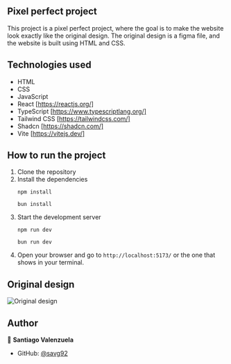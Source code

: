 ## Pixel perfect project

This project is a pixel perfect project, where the goal is to make the website look exactly like the original design. The original design is a figma file, and the website is built using HTML and CSS.

## Technologies used
- HTML
- CSS
- JavaScript
- React [https://reactjs.org/]
- TypeScript [https://www.typescriptlang.org/]
- Tailwind CSS [https://tailwindcss.com/]
- Shadcn [https://shadcn.com/]
- Vite [https://vitejs.dev/]


## How to run the project
1. Clone the repository
2. Install the dependencies
   ```
   npm install
   ```
    ```
   bun install
   ```
4. Start the development server
    ```
   npm run dev
   ```
   ```
   bun run dev
   ```
6. Open your browser and go to `http://localhost:5173/` or the one that shows in your terminal.

<!-- ## Live demo -->

## Original design
![Original design](./src/assets/landing-alternative_2x.png)

## Author
👤 **Santiago Valenzuela**

- GitHub: [@savg92](www.github.com/savg92)

